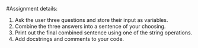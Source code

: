 #Assignment details:

1. Ask the user three questions and store their input as variables. 
2. Combine the three answers into a sentence of your choosing. 
3. Print out the final combined sentence using one of the string operations. 
4. Add docstrings and comments to your code. 